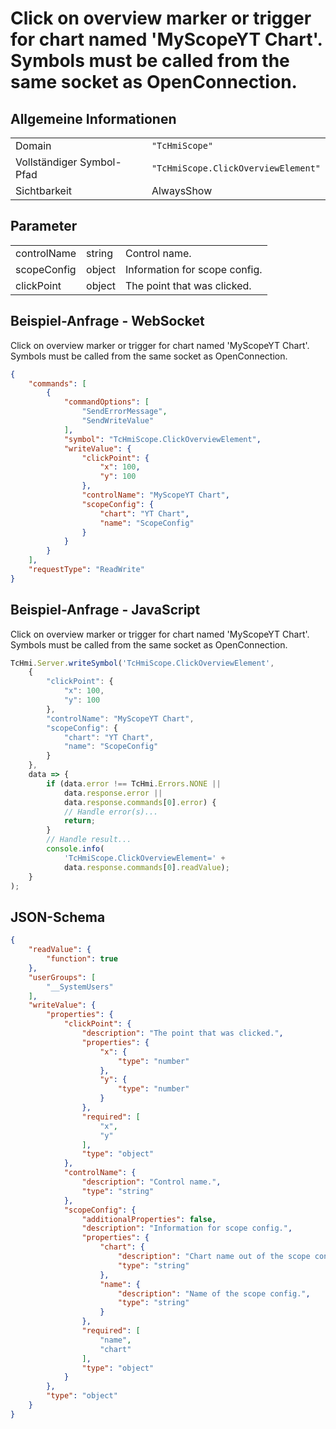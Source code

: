 # Click on overview marker or trigger for chart named 'MyScopeYT Chart'. Symbols must be called from the same socket as OpenConnection.

## Allgemeine Informationen

|  |  |
| - | - |
| Domain | `"TcHmiScope"` |
| Vollständiger Symbol-Pfad | `"TcHmiScope.ClickOverviewElement"` |
| Sichtbarkeit | AlwaysShow |

## Parameter

|  |  |  |
| - | - | - |
| controlName | string | Control name. |
| scopeConfig | object | Information for scope config. |
| clickPoint | object | The point that was clicked. |

## Beispiel-Anfrage - WebSocket

Click on overview marker or trigger for chart named 'MyScopeYT Chart'. Symbols must be called from the same socket as OpenConnection.
```json
{
    "commands": [
        {
            "commandOptions": [
                "SendErrorMessage",
                "SendWriteValue"
            ],
            "symbol": "TcHmiScope.ClickOverviewElement",
            "writeValue": {
                "clickPoint": {
                    "x": 100,
                    "y": 100
                },
                "controlName": "MyScopeYT Chart",
                "scopeConfig": {
                    "chart": "YT Chart",
                    "name": "ScopeConfig"
                }
            }
        }
    ],
    "requestType": "ReadWrite"
}
```

## Beispiel-Anfrage - JavaScript

Click on overview marker or trigger for chart named 'MyScopeYT Chart'. Symbols must be called from the same socket as OpenConnection.
```javascript
TcHmi.Server.writeSymbol('TcHmiScope.ClickOverviewElement',
    {
        "clickPoint": {
            "x": 100,
            "y": 100
        },
        "controlName": "MyScopeYT Chart",
        "scopeConfig": {
            "chart": "YT Chart",
            "name": "ScopeConfig"
        }
    },
    data => {
        if (data.error !== TcHmi.Errors.NONE ||
            data.response.error ||
            data.response.commands[0].error) {
            // Handle error(s)...
            return;
        }
        // Handle result...
        console.info(
            'TcHmiScope.ClickOverviewElement=' +
            data.response.commands[0].readValue);
    }
);
```

## JSON-Schema

```json
{
    "readValue": {
        "function": true
    },
    "userGroups": [
        "__SystemUsers"
    ],
    "writeValue": {
        "properties": {
            "clickPoint": {
                "description": "The point that was clicked.",
                "properties": {
                    "x": {
                        "type": "number"
                    },
                    "y": {
                        "type": "number"
                    }
                },
                "required": [
                    "x",
                    "y"
                ],
                "type": "object"
            },
            "controlName": {
                "description": "Control name.",
                "type": "string"
            },
            "scopeConfig": {
                "additionalProperties": false,
                "description": "Information for scope config.",
                "properties": {
                    "chart": {
                        "description": "Chart name out of the scope config.",
                        "type": "string"
                    },
                    "name": {
                        "description": "Name of the scope config.",
                        "type": "string"
                    }
                },
                "required": [
                    "name",
                    "chart"
                ],
                "type": "object"
            }
        },
        "type": "object"
    }
}
```
